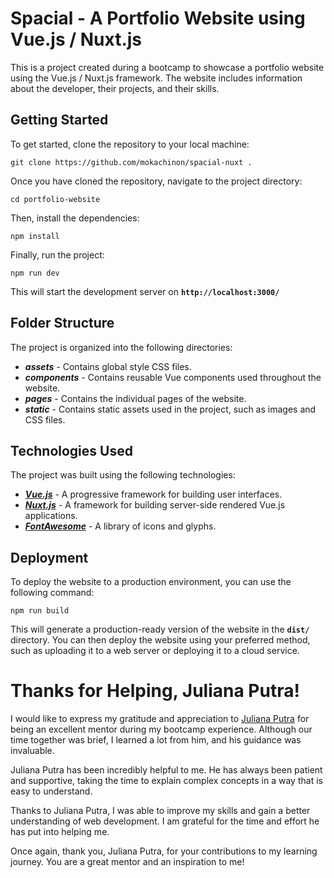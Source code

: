 
# Spacial - A Portfolio Website using Vue.js / Nuxt.js
This is a project created during a bootcamp to showcase a portfolio website using the Vue.js / Nuxt.js framework. The website includes information about the developer, their projects, and their skills.

## Getting Started
To get started, clone the repository to your local machine:


    git clone https://github.com/mokachinon/spacial-nuxt .


Once you have cloned the repository, navigate to the project directory:

    cd portfolio-website

Then, install the dependencies:


    npm install


Finally, run the project:


    npm run dev

This will start the development server on **`http://localhost:3000/`**

## Folder Structure
The project is organized into the following directories:

- ***assets*** - Contains global style CSS files.
- ***components*** - Contains reusable Vue components used throughout the website.
- ***pages*** - Contains the individual pages of the website.
- ***static*** - Contains static assets used in the project, such as images and CSS files.

## Technologies Used
The project was built using the following technologies:

- ***[Vue.js](https://vuejs.org/)*** - A progressive framework for building user interfaces.
- ***[Nuxt.js](https://nuxtjs.org/)*** - A framework for building server-side rendered Vue.js applications.
- ***[FontAwesome](https://fontawesome.com/)*** - A library of icons and glyphs.

## Deployment
To deploy the website to a production environment, you can use the following command:

    npm run build

This will generate a production-ready version of the website in the **`dist/`** directory. You can then deploy the website using your preferred method, such as uploading it to a web server or deploying it to a cloud service.

# Thanks for Helping, Juliana Putra!
I would like to express my gratitude and appreciation to [Juliana Putra](https://github.com/julianaputra) for being an excellent mentor during my bootcamp experience. Although our time together was brief, I learned a lot from him, and his guidance was invaluable.

Juliana Putra has been incredibly helpful to me. He has always been patient and supportive, taking the time to explain complex concepts in a way that is easy to understand.

Thanks to Juliana Putra, I was able to improve my skills and gain a better understanding of web development. I am grateful for the time and effort he has put into helping me.

Once again, thank you, Juliana Putra, for your contributions to my learning journey. You are a great mentor and an inspiration to me!
